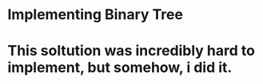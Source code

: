 # Implementing Binary Tree

# This soltution was incredibly hard to implement, but somehow, i did it.